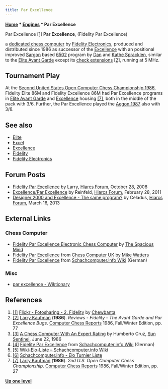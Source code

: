 ```yaml
---
title: Par Excellence
---
```

**[Home](Home "Home") \* [Engines](Engines "Engines") \* Par Excellence**



 [](https://www.flickr.com/photos/10261668@N05/858170505/in/album-72157600922170604/) Par Excellence <a id="cite-note-1" href="#cite-ref-1">[1]</a> 
**Par Excellence**, (Fidelity Par Excellence)  

a [dedicated chess computer](Dedicated_Chess_Computers "Dedicated Chess Computers") by [Fidelity Electronics](Fidelity_Electronics "Fidelity Electronics"), produced and distributed since 1986 as successor of the [Excellence](Excellence "Excellence") with an positional improved [Sargon](Sargon "Sargon") based [6502](6502 "6502") program by [Dan](Dan_Spracklen "Dan Spracklen") and [Kathe Spracklen](Kathe_Spracklen "Kathe Spracklen"), similar to the [Elite Avant Garde](Elite "Elite") except its [check extensions](Check_Extensions "Check Extensions") <a id="cite-note-2" href="#cite-ref-2">[2]</a>, running at 5 MHz. 



## Tournament Play


At the [Second United States Open Computer Chess Championship 1986](USOCCC_1986 "USOCCC 1986"), Fidelity Elite 86M and Fidelity Excellence 86M had Par Excellence programs in [Elite Avant Garde](Elite "Elite") and [Excellence](Excellence "Excellence") housing <a id="cite-note-7" href="#cite-ref-7">[7]</a>, both in the middle of the pack with 3/6. Further, the Par Excellence played the [Aegon 1987](Aegon_1987 "Aegon 1987") also with 3/6.



## See also


* [Elite](Elite "Elite")
* [Excel](Excel "Excel")
* [Excellence](Excellence "Excellence")
* [Fidelity](Fidelity "Fidelity")
* [Fidelity Electronics](Fidelity_Electronics "Fidelity Electronics")


## Forum Posts


* [Fidelity Par Excellence](http://www.hiarcs.net/forums/viewtopic.php?t=1844) by Larry, [Hiarcs Forum](Computer_Chess_Forums "Computer Chess Forums"), October 28, 2008
* [Excellence/Par Excellence](http://www.hiarcs.net/forums/viewtopic.php?p=50563) by Reinfeld, [Hiarcs Forum](Computer_Chess_Forums "Computer Chess Forums"), February 28, 2011
* [Designer 2000 and Excellence - The same program?](http://hiarcs.net/forums/viewtopic.php?t=5641) by Celadus, [Hiarcs Forum](Computer_Chess_Forums "Computer Chess Forums"), March 16, 2013


## External Links


### Chess Computer


* [Fidelity Par Excellence Electronic Chess Computer](http://www.spacious-mind.com/html/par_excellence.html) by [The Spacious Mind](The_Spacious_Mind "The Spacious Mind")
* [Fidelity Par Excellence](http://www.chesscomputeruk.com/html/fidelity_par_excellence.html) from [Chess Computer UK](http://www.chesscomputeruk.com/index.html) by [Mike Watters](Mike_Watters "Mike Watters")
* [Fidelity Par Excellence](https://www.schach-computer.info/wiki/index.php/Fidelity_Par_Excellence) from [Schachcomputer.info Wiki](https://www.schach-computer.info/wiki/index.php/Hauptseite_En) (German)


### Misc


* [par excellence - Wiktionary](http://en.wiktionary.org/wiki/par_excellence)


## References


1. <a id="cite-ref-1" href="#cite-note-1">[1]</a> [Flickr - Fotosharing - 2. Fidelity](https://www.flickr.com/photos/10261668@N05/albums/72157600922170604/page2) by [Chewbanta](Steve_Blincoe "Steve Blincoe")
2. <a id="cite-ref-2" href="#cite-note-2">[2]</a> [Larry Kaufman](Larry_Kaufman "Larry Kaufman") (**1986**). *Reviews - Fidelity - The Avant Garde and Par Excellence Bugs*. [Computer Chess Reports](Computer_Chess_Reports "Computer Chess Reports") 1986, Fall/Winter Edition, pp. 77
3. <a id="cite-ref-3" href="#cite-note-3">[3]</a> [A Chess Computer With An Expert Rating](https://www.tribpub.com/gdpr/sun-sentinel.com/) by Humberto Cruz, [Sun Sentinel](https://en.wikipedia.org/wiki/Sun-Sentinel), June 22, 1986
4. <a id="cite-ref-4" href="#cite-note-4">[4]</a> [Fidelity Par Excellence](https://www.schach-computer.info/wiki/index.php/Fidelity_Par_Excellence) from [Schachcomputer.info Wiki](https://www.schach-computer.info/wiki/index.php/Hauptseite_En) (German)
5. <a id="cite-ref-5" href="#cite-note-5">[5]</a> [Wiki-Elo-Liste – Schachcomputer.info Wiki](https://www.schach-computer.info/wiki/index.php/Wiki-Elo-Liste)
6. <a id="cite-ref-6" href="#cite-note-6">[6]</a> [Schachcomputer.info - Elo Turnier Liste](https://www.schachcomputer.info/html/private_elo_liste.html)
7. <a id="cite-ref-7" href="#cite-note-7">[7]</a> [Larry Kaufman](Larry_Kaufman "Larry Kaufman") (**1986**). *2nd U.S. Open Computer Chess Championship*. [Computer Chess Reports](Computer_Chess_Reports "Computer Chess Reports") 1986, Fall/Winter Edition, pp. 27

**[Up one level](Engines "Engines")**







 
